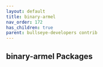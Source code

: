 ```yaml
---
layout: default
title: binary-armel
nav_order: 172
has_children: true
parent: bullseye-developers contrib
---
```


## binary-armel Packages
